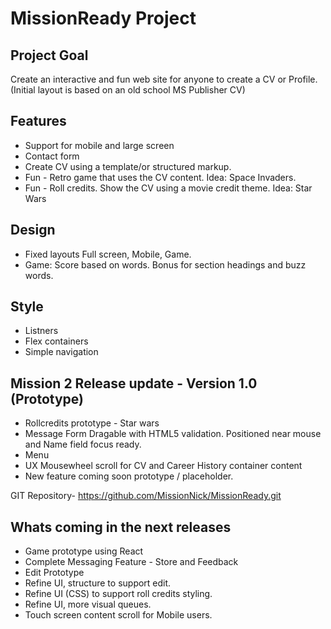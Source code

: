 # MissionReady Project


## Project Goal

Create an interactive and fun web site for anyone to create a CV or Profile. 
(Initial layout is based on an old school MS Publisher CV)

## Features
* Support for mobile and large screen 
* Contact form
* Create CV using a template/or structured markup. 
* Fun - Retro game that uses the CV content. Idea: Space Invaders.
* Fun - Roll credits. Show the CV using a movie credit theme. Idea: Star Wars

## Design
* Fixed layouts Full screen, Mobile, Game.
* Game:  Score based on words.  Bonus for section headings and buzz words.

## Style
- Listners 
- Flex containers
- Simple navigation


## Mission 2 Release update - Version 1.0 (Prototype)

- Rollcredits prototype - Star wars 
- Message Form Dragable with HTML5 validation. Positioned near mouse and Name field focus ready.
- Menu
- UX Mousewheel scroll for CV and Career History container content
- New feature coming soon prototype / placeholder.


GIT Repository- https://github.com/MissionNick/MissionReady.git

## Whats coming in the next releases
- Game prototype using React
- Complete Messaging Feature - Store and Feedback
- Edit Prototype
- Refine UI, structure to support edit.
- Refine UI (CSS) to support roll credits styling.
- Refine UI, more visual queues.
- Touch screen content scroll for Mobile users.







